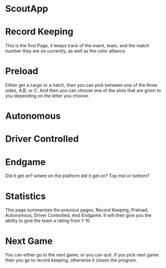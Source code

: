 # ScoutApp


<div class="header">
  
  <h1>Record Keeping</h1>
  <p>This is the first Page, it keeps track of the event, team, and the match number they are on currently, as well as the color alliance.</p>
  
  
  <h1>Preload</h1>
  <p>Either get a cargo or a hatch, then you can pick between one of the three sides, A,B, or C. And then you can choose one of the slots that are given to you depending on the letter you choose.
</p>
 

  <h1>Autonomous</h1>
  <p>
</p>

<h1>Driver Controlled</h1>
  <p>
</p>

<h1>Endgame</h1>
  <p>Did it get on? where on the platform did it get on? Top mid or bottom?
</p>

<h1>Statistics</h1>
  <p>This page summarizes the previous pages, Record Keeping, Preload, Autonomous, Driver Controlled, And Endgame. It will then give you the ability to give the team a rating from 1-10.
</p>

<h1>Next Game</h1>
  <p>You can either go to the next game, or you can quit. if you pick next game then you go to record keeping, otherwise it closes the program. 
</p>
</div>
